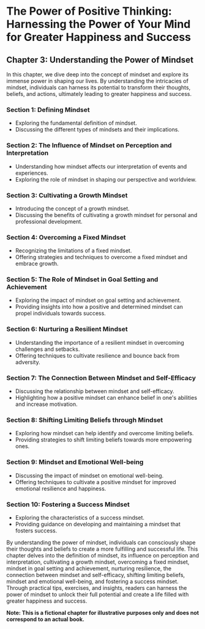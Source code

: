 The Power of Positive Thinking: Harnessing the Power of Your Mind for Greater Happiness and Success
===================================================================================================

Chapter 3: Understanding the Power of Mindset
---------------------------------------------

In this chapter, we dive deep into the concept of mindset and explore its immense power in shaping our lives. By understanding the intricacies of mindset, individuals can harness its potential to transform their thoughts, beliefs, and actions, ultimately leading to greater happiness and success.

### Section 1: Defining Mindset

* Exploring the fundamental definition of mindset.
* Discussing the different types of mindsets and their implications.

### Section 2: The Influence of Mindset on Perception and Interpretation

* Understanding how mindset affects our interpretation of events and experiences.
* Exploring the role of mindset in shaping our perspective and worldview.

### Section 3: Cultivating a Growth Mindset

* Introducing the concept of a growth mindset.
* Discussing the benefits of cultivating a growth mindset for personal and professional development.

### Section 4: Overcoming a Fixed Mindset

* Recognizing the limitations of a fixed mindset.
* Offering strategies and techniques to overcome a fixed mindset and embrace growth.

### Section 5: The Role of Mindset in Goal Setting and Achievement

* Exploring the impact of mindset on goal setting and achievement.
* Providing insights into how a positive and determined mindset can propel individuals towards success.

### Section 6: Nurturing a Resilient Mindset

* Understanding the importance of a resilient mindset in overcoming challenges and setbacks.
* Offering techniques to cultivate resilience and bounce back from adversity.

### Section 7: The Connection Between Mindset and Self-Efficacy

* Discussing the relationship between mindset and self-efficacy.
* Highlighting how a positive mindset can enhance belief in one's abilities and increase motivation.

### Section 8: Shifting Limiting Beliefs through Mindset

* Exploring how mindset can help identify and overcome limiting beliefs.
* Providing strategies to shift limiting beliefs towards more empowering ones.

### Section 9: Mindset and Emotional Well-being

* Discussing the impact of mindset on emotional well-being.
* Offering techniques to cultivate a positive mindset for improved emotional resilience and happiness.

### Section 10: Fostering a Success Mindset

* Exploring the characteristics of a success mindset.
* Providing guidance on developing and maintaining a mindset that fosters success.

By understanding the power of mindset, individuals can consciously shape their thoughts and beliefs to create a more fulfilling and successful life. This chapter delves into the definition of mindset, its influence on perception and interpretation, cultivating a growth mindset, overcoming a fixed mindset, mindset in goal setting and achievement, nurturing resilience, the connection between mindset and self-efficacy, shifting limiting beliefs, mindset and emotional well-being, and fostering a success mindset. Through practical tips, exercises, and insights, readers can harness the power of mindset to unlock their full potential and create a life filled with greater happiness and success.

**Note: This is a fictional chapter for illustrative purposes only and does not correspond to an actual book.**
